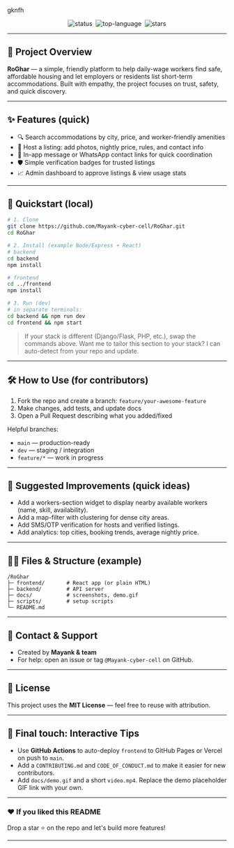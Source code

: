 gknfh
<p align="center">
  <img src="https://img.shields.io/badge/status-alpha-orange" alt="status" />&nbsp;
  <img src="https://img.shields.io/github/languages/top/Mayank-cyber-cell/RoGhar" alt="top-language" />&nbsp;
  <img src="https://img.shields.io/github/stars/Mayank-cyber-cell/RoGhar?style=social" alt="stars" />
</p>

---

## 🎯 Project Overview

**RoGhar** — a simple, friendly platform to help daily-wage workers find safe, affordable housing and let employers or residents list short-term accommodations. Built with empathy, the project focuses on trust, safety, and quick discovery.

---

## ✨ Features (quick)

- 🔍 Search accommodations by city, price, and worker-friendly amenities  
- 📝 Host a listing: add photos, nightly price, rules, and contact info  
- 💬 In-app message or WhatsApp contact links for quick coordination  
- 🛡️ Simple verification badges for trusted listings  
- 📈 Admin dashboard to approve listings & view usage stats

---


## 🧭 Quickstart (local)

```bash
# 1. Clone
git clone https://github.com/Mayank-cyber-cell/RoGhar.git
cd RoGhar

# 2. Install (example Node/Express + React)
# backend
cd backend
npm install

# frontend
cd ../frontend
npm install

# 3. Run (dev)
# in separate terminals:
cd backend && npm run dev
cd frontend && npm start
```

> If your stack is different (Django/Flask, PHP, etc.), swap the commands above. Want me to tailor this section to your stack? I can auto-detect from your repo and update.

---

## 🛠️ How to Use (for contributors)

1. Fork the repo and create a branch: `feature/your-awesome-feature`  
2. Make changes, add tests, and update docs  
3. Open a Pull Request describing what you added/fixed

Helpful branches:
- `main` — production-ready
- `dev` — staging / integration
- `feature/*` — work in progress

---

## 🧩 Suggested Improvements (quick ideas)

- Add a workers-section widget to display nearby available workers (name, skill, availability).  
- Add a map-filter with clustering for dense city areas.  
- Add SMS/OTP verification for hosts and verified listings.  
- Add analytics: top cities, booking trends, average nightly price.

---

## 🧑‍💻 Files & Structure (example)

```
/RoGhar
├─ frontend/       # React app (or plain HTML)
├─ backend/        # API server
├─ docs/           # screenshots, demo.gif
├─ scripts/        # setup scripts
└─ README.md
```

---

## 💬 Contact & Support

- Created by **Mayank & team**  
- For help: open an issue or tag `@Mayank-cyber-cell` on GitHub.

---

## 📜 License

This project uses the **MIT License** — feel free to reuse with attribution.

---

## 🙌 Final touch: Interactive Tips

- Use **GitHub Actions** to auto-deploy `frontend` to GitHub Pages or Vercel on push to `main`.  
- Add a `CONTRIBUTING.md` and `CODE_OF_CONDUCT.md` to make it easier for new contributors.  
- Add `docs/demo.gif` and a short `video.mp4`. Replace the demo placeholder GIF link with your own.

---

### ❤️ If you liked this README
Drop a star ⭐ on the repo and let's build more features!

---

